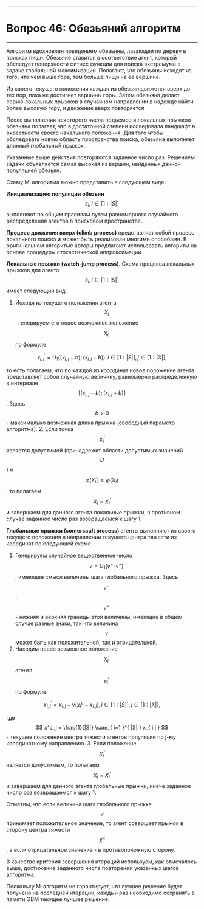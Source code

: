 ___
# Вопрос 46: Обезьяний алгоритм
___

Алгоритм вдохновлен поведением обезьяны, лазающей по дереву в поисках пищи. Обезьяне ставится в соответствие агент, который обследует поверхности фитнес функции для поиска экстремума в задаче глобальной максимизации. Полагают, что обезьяны исходят из того, что чем выше гора, тем больше пищи на ее вершине.

Из своего текущего положения каждая из обезьян движется вверх до тех пор, пока не достигнет вершины горы.  Затем обезьяна делает серию локальных прыжков в случайном направлении в надежде найти более высокую гору, и движение вверх повторяется.

После выполнения некоторого числа подъемов и локальных прыжков обезьяна полагает, что в достаточной степени исследовала ландшафт в окрестности своего начального положения. Для того чтобы обследовать новую область пространства поиска, обезьяна выполняет длинный глобальный прыжок.

Указанные выше действия повторяются заданное число раз. Решением задачи объявляется самая высокая из вершин, найденных данной популяцией обезьян.

Схему M-алгоритма можно представить в следующем виде:

**Инициализацию популяции обезьян** $$ s_i, i \in [1:|S|] $$ выполняют по общим правилам путем равномерного случайного распределения агентов в поисковом пространстве.

**Процесс движения вверх (climb process)** представляет собой процесс локального поиска и может быть реализован многими способами. В оригинальном алгоритме авторы предлагают использовать алгоритм на основе процедуры стохастической аппроксимации.

**Локальные прыжки (watch-jump process)**. Схема процесса локальных прыжков для агента $$ s_i,i \in [1:|S|] $$ имеет следующий вид:
1. Исходя из текущего положения агента $$ X_i $$, генерируем его новое возможное положение $$ X^\prime_i $$ по формуле

$$
 x^\prime_{ i,j }=U_1( ( x_{ i,j } - b ); ( x_{ i,j } + b ) ), i \in [1:|S|],j \in  [1:|X|],
$$

то есть полагаем, что по каждой из координат новое положение агента представляет собой случайную величину, равномерно распределенную в интервале $$ [(x_{ i,j } - b); (x_{ i,j } + b )] $$. Здесь $$ b > 0 $$ - максимально возможная длина прыжка (свободный параметр алгоритма).
2. Если точка $$ X^\prime_i $$ является допустимой (принадлежит области допустимых значений $$ D $$ ) и $$ \varphi( X^\prime_i ) \geq \varphi( X_i ) $$, то полагаем $$ X_i= X^\prime_i $$ и завершаем для данного агента локальные прыжки, в противном случае заданное число раз возвращаемся к шагу 1.

**Глобальные прыжки (somersault process)** агенты выполняют из своего текущего положения в направлении текущего центра тяжести их координат по следующей схеме.
1. Генерируем случайное вещественное число $$ v = U_1 ( v^-; v^+ ) $$, имеющее смысл величины шага глобального прыжка. Здесь $$ v^- $$, $$ v^+ $$ - нижняя и верхняя границы этой величины, имеющие в общем случае разные знаки, так что величина $$ v $$ может быть как положительной, так и отрицательной.
2. Находим новое возможное положение $$ X^\prime_i $$ агента $$ s^\prime_i $$ по формуле:

$$
 x^\prime_{ i,j } = x_{ i,j } + v( x_j^c - x_{ i,j }), i \in [1:|S|], j \in [1:|X|],
$$

где $$ x^c_j = \frac{1}{|S|} \sum_{ i=1 }^{ |S| } x_{ i,j } $$ - текущее положение центра тяжести агентов популяции по j-му координатному направлению.
3. Если положение $$ X^\prime_i $$ является допустимым, то полагаем $$ X_i = X^\prime_i $$ и завершаем для данного агента глобальные прыжки, иначе заданное число раз возвращаемся к шагу 1.

Отметим, что если величина шага глобального прыжка $$ v $$ принимает положительное значение, то агент совершает прыжок в сторону центра тяжести $$ X^c $$, а если отрицательное значение - в противоположную сторону.

В качестве критерия завершения итераций используем, как отмечалось выше, достижение заданного числа повторений указанных шагов алгоритма.

Поскольку М-алгоритм не гарантирует, что лучшее решение будет получено на последней итерации, каждый раз необходимо сохранять в памяти ЭВМ текущее лучшее решение.
